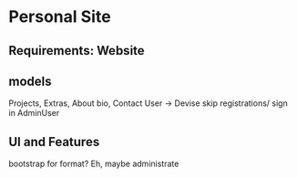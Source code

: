 # Personal Site

## Requirements: Website 

## models
Projects, Extras, About bio, Contact 
User -> Devise skip registrations/ sign in 
AdminUser 

## UI and Features
bootstrap for format? Eh, maybe
administrate